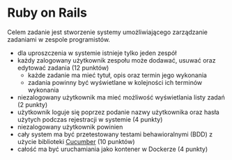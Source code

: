 # Ruby on Rails

Celem zadanie jest stworzenie systemy umożliwiającego zarządzanie zadaniami w zespole programistów.
* dla uproszczenia w systemie istnieje tylko jeden zespół
* każdy zalogowany użytkownik zespołu może dodawać, usuwać oraz edytować zadania (12 punktów)
  * każde zadanie ma mieć tytuł, opis oraz termin jego wykonania
  * zadania powinny być wyświetlane w kolejności ich terminów wykonania
* niezalogowany użytkownik ma mieć możliwość wyświetlania listy zadań (2 punkty)
* użytkownik loguje się poprzez podanie nazwy użytkownika oraz hasła użytych podczas rejestracji w systemie (4 punkty)
* niezalogowany użytkownik powinien
* cały system ma być przetestowany testami behawioralnymi (BDD) z użycie biblioteki [Cucumber](https://cucumber.io/docs/tools/ruby/) (10 punktów)
* całość ma być uruchamiania jako kontener w Dockerze (4 punkty)






